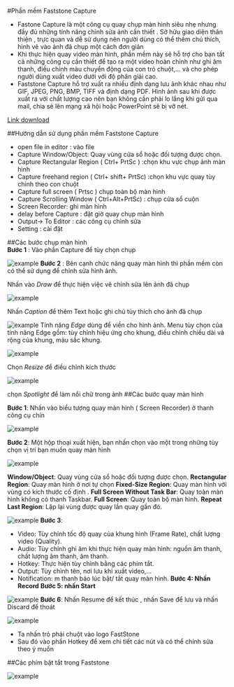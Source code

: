 #Phần mềm Faststone Capture 
- Fastone Capture là một công cụ quay chụp màn hình siêu nhẹ nhưng đầy đủ  những tính năng chỉnh sửa ảnh cần thiết . Sở  hữu giao diện thân thiện , trực quan và dễ sử dụng nên người dùng có thể thêm chú thích, hình vẽ vào ảnh đã chụp một cách đơn giản 
- Khi thực hiện quay video màn hình, phần mềm này sẽ hỗ trợ cho bạn tất cả những công cụ cần thiết để tạo ra một video hoàn chỉnh như ghi âm thanh, điều chỉnh màu chuyển động của con trỏ chuột,... và cho phép người dùng xuất video dưới với độ phân giải cao.
- Faststone Capture hỗ trợ xuất ra nhiều định dạng lưu ảnh khác nhau như GIF, JPEG, PNG, BMP, TIFF và định dạng PDF. Hình ảnh sau khi được xuất ra với chất lượng cao nên bạn không cần phải lo lắng khi gửi qua mail, chia sẻ lên mạng xã hội hoặc PowerPoint sẽ bị vỡ nét.

[Link download](https://v90.x8top.net/tmp082020/cf/soft/2022/12/ba/5/faststone-capture_98.exe)

##Hướng dẫn sử dụng phần mềm Faststone Capture 
- open file in editor  : vào file 
- Capture Window/Object:  Quay vùng cửa sổ hoặc đối tượng được chọn.
- Capture Rectangular Region ( Ctrl+ PrtSc ) :chọn khu vực  chụp ảnh màn hình 
- Capture freehand region ( Ctrl+ shift+ PrtSc) :chọn khu vực quay tùy chỉnh theo con chuột 
- Capture full screen ( Prtsc ) chụp  toàn bộ màn hình 
- Capture Scrolling Window ( Ctrl+Alt+PrtSc) : chụp cửa sổ cuộn  
- Screen Recorder:  ghi màn hình 
- delay before Capture : đặt giờ quay chụp màn hình 
- Output-> To Editor : các công cụ chỉnh sửa
- Setting  : cài đặt 

##Các bước chụp màn hình  
**Bước 1** : Vào phần Capture để tùy chọn chụp

![example](/ANH/Screenshot_24.png)
**Bước 2** : Bên cạnh chức năng quay màn hình thì phần mềm còn có thể sử dụng để chỉnh sửa hình ảnh.
 
 Nhấn vào *Draw* để thực hiện việc vẽ chỉnh sửa lên ảnh đã chụp

![example](/ANH/Screenshot_25.png)

Nhấn *Caption* để thêm Text hoặc ghi chú tùy thích cho ảnh đã chụp 

![example](/ANH/Screenshot_26.png)
Tính năng *Edge* dùng để viền cho hình ảnh. Menu tùy chọn của tính năng Edge gồm: tùy chỉnh hiệu ứng cho khung, điều chỉnh chiều dài và rộng của khung, màu sắc khung.

![example](/ANH/Screenshot_27.png)

Chọn *Resize* để điều chỉnh kích thước 

![example](/ANH/Screenshot_28.png)

chọn *Spotlight* để làm nổi chữ trong ảnh 
##Các bước quay màn hình 

**Bước 1**: Nhấn vào biểu tượng quay màn hình ( Screen Recorder) ở thanh công cụ chín

![example](/ANH/Screenshot_29.png)


**Bước 2**: Một hộp thoại xuất hiện, bạn nhấn chọn vào một trong những tùy chọn vị trí  bạn muốn quay màn hình

![example](/ANH/Screenshot_30.png)


**Window/Object**:  Quay vùng cửa sổ hoặc đối tượng được chọn.
**Rectangular Region**: Quay màn hình ở nơi tự chọn
**Fixed-Size Region**:  Quay màn hình với vùng có kích thước cố định .
**Full Screen Without Task Bar**: Quay toàn màn hình không có thanh Taskbar.
**Full Screen**: Quay toàn bộ màn hình.
**Repeat Last Region**: Lặp lại vùng được quay  lần quay gần đó.

![example](/ANH/Screenshot_31.png)
**Bước 3**:
- Video: Tùy chỉnh tốc độ quay của khung hình (Frame Rate), chất lượng video (Quality).
- Audio: Tùy chỉnh ghi âm khi thực hiện quay màn hình:  nguồn âm thanh, chất lượng âm thanh, âm thanh.
- Hotkey:  Thực hiện tùy chỉnh bằng các phím tắt.
- Output:  Tùy chỉnh tên, nơi lưu khi xuất video,... 
- Notification:  m thanh báo lúc bật/ tắt quay màn hình.
**Bước 4:  Nhấn Record** 
**Bước 5:  nhấn Start**
  
![example](/ANH/Screenshot_32.png)
**Bước 6**:  Nhấn Resume để kết thúc , nhấn Save để lưu và nhấn Discard để 
thoát

![example](/ANH/Screenshot_33.png)

- Ta nhấn trỏ phải chuột vào logo FastStone 
- Sau đó vào phần Hotkey để xem chi tiết các nút và có thể chỉnh sửa theo ý muốn 

##Các phím bật tắt trong Faststone

![example](/ANH/Screenshot_34.png)






